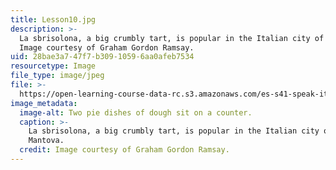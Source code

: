 ```yaml
---
title: Lesson10.jpg
description: >-
  La sbrisolona, a big crumbly tart, is popular in the Italian city of Mantova.
  Image courtesy of Graham Gordon Ramsay.
uid: 28bae3a7-47f7-b309-1059-6aa0afeb7534
resourcetype: Image
file_type: image/jpeg
file: >-
  https://open-learning-course-data-rc.s3.amazonaws.com/es-s41-speak-italian-with-your-mouth-full-spring-2012/28bae3a747f7b30910596aa0afeb7534_Lesson10.jpg
image_metadata:
  image-alt: Two pie dishes of dough sit on a counter.
  caption: >-
    La sbrisolona, a big crumbly tart, is popular in the Italian city of
    Mantova.
  credit: Image courtesy of Graham Gordon Ramsay.
---
```

